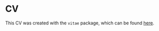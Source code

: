 # CV

This CV was created with the `vitae` package, which can be found [here](https://github.com/ropenscilabs/vitae).